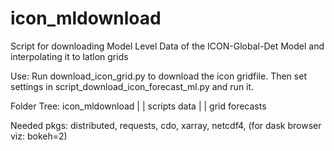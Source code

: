 # icon_mldownload
Script for downloading Model Level Data of the ICON-Global-Det Model and interpolating it to latlon grids

Use:
Run download_icon_grid.py to download the icon gridfile.
Then set settings in script_download_icon_forecast_ml.py and run it.


Folder Tree: icon_mldownload
                |       |
             scripts   data
                       |  |
                    grid  forecasts


Needed pkgs: distributed, requests, cdo, xarray, netcdf4, (for dask browser viz: bokeh=2)
